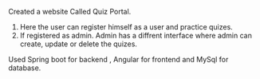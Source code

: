 Created a website Called Quiz Portal.

1) Here the user can register himself as a user and practice quizes.
2) If registered as admin. Admin has a diffrent interface where admin can create, update or delete the quizes.

Used Spring boot for backend , Angular for frontend and MySql for database.
